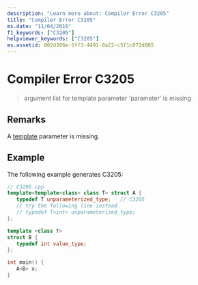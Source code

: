 ```yaml
---
description: "Learn more about: Compiler Error C3205"
title: "Compiler Error C3205"
ms.date: "11/04/2016"
f1_keywords: ["C3205"]
helpviewer_keywords: ["C3205"]
ms.assetid: 802d306e-5ff3-4491-8a22-c5f1c072d005
---
```

# Compiler Error C3205

> argument list for template parameter 'parameter' is missing

## Remarks

A [template](../../cpp/templates-cpp.md) parameter is missing.

## Example

The following example generates C3205:

```cpp
// C3205.cpp
template<template<class> class T> struct A {
   typedef T unparameterized_type;   // C3205
   // try the following line instead
   // typedef T<int> unparameterized_type;
};

template <class T>
struct B {
   typedef int value_type;
};

int main() {
   A<B> x;
}
```
